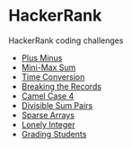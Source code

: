 # HackerRank
HackerRank coding challenges

- <a href="https://github.com/matheus-miranda/HackerRank/tree/master/Plus%20Minus">Plus Minus</a>
- <a href="https://github.com/matheus-miranda/HackerRank/tree/master/Mini-Max%20Sum">Mini-Max Sum</a>
- <a href="https://github.com/matheus-miranda/HackerRank/tree/master/Time%20Conversion">Time Conversion</a>
- <a href="https://github.com/matheus-miranda/HackerRank/tree/master/Breaking%20the%20Records">Breaking the Records</a>
- <a href="https://github.com/matheus-miranda/HackerRank/tree/master/Camel%20Case%204">Camel Case 4</a>
- <a href="https://github.com/matheus-miranda/HackerRank/tree/master/Divisible%20Sum%20Pairs">Divisible Sum Pairs</a>
- <a href="https://github.com/matheus-miranda/HackerRank/tree/master/Sparse%20Arrays">Sparse Arrays</a>
- <a href="https://github.com/matheus-miranda/HackerRank/tree/master/Lonely%20Integer">Lonely Integer</a>
- <a href="https://github.com/matheus-miranda/HackerRank/tree/master/Grading%20Students">Grading Students</a>
